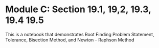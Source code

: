 # Module C: Section 19.1, 19,2, 19.3, 19.4 19.5

This is a notebook that demonstrates Root Finding Problem Statement, Tolerance, Bisection Method, and Newton - Raphson Method
